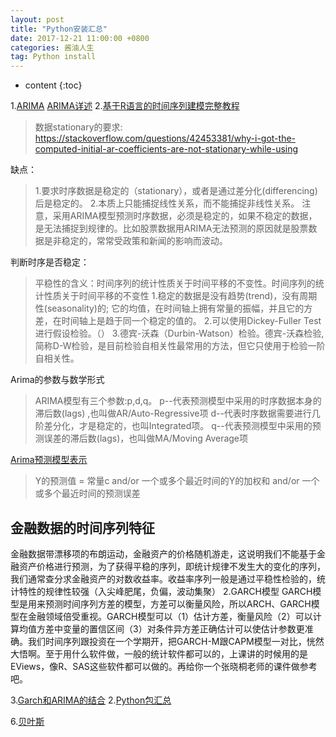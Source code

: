 ```yaml
---
layout: post
title: "Python安装汇总"
date: 2017-12-21 11:00:00 +0800 
categories: 酱油人生
tag: Python install
---
```

* content
{:toc}

1.[ARIMA](http://blog.csdn.net/u010414589/article/details/49622625)
[ARIMA详述](https://www.cnblogs.com/foley/p/5582358.html)
2.[基于R语言的时间序列建模完整教程](https://www.analyticsvidhya.com/blog/2015/12/complete-tutorial-time-series-modeling/)


> 数据stationary的要求: https://stackoverflow.com/questions/42453381/why-i-got-the-computed-initial-ar-coefficients-are-not-stationary-while-using

缺点：
> 1.要求时序数据是稳定的（stationary），或者是通过差分化(differencing)后是稳定的。
> 2.本质上只能捕捉线性关系，而不能捕捉非线性关系。
注意，采用ARIMA模型预测时序数据，必须是稳定的，如果不稳定的数据，是无法捕捉到规律的。比如股票数据用ARIMA无法预测的原因就是股票数据是非稳定的，常常受政策和新闻的影响而波动。

判断时序是否稳定：
> 平稳性的含义：时间序列的统计性质关于时间平移的不变性。时间序列的统计性质关于时间平移的不变性
> 1.稳定的数据是没有趋势(trend)，没有周期性(seasonality)的; 它的均值，在时间轴上拥有常量的振幅，并且它的方差，在时间轴上是趋于同一个稳定的值的。
> 2.可以使用Dickey-Fuller Test进行假设检验。（）
> 3.德宾-沃森（Durbin-Watson）检验。德宾-沃森检验,简称D-W检验，是目前检验自相关性最常用的方法，但它只使用于检验一阶自相关性。

Arima的参数与数学形式
> ARIMA模型有三个参数:p,d,q。
> p--代表预测模型中采用的时序数据本身的滞后数(lags) ,也叫做AR/Auto-Regressive项
> d--代表时序数据需要进行几阶差分化，才是稳定的，也叫Integrated项。
> q--代表预测模型中采用的预测误差的滞后数(lags)，也叫做MA/Moving Average项

[Arima预测模型表示](https://www.cnblogs.com/bradleon/p/6827109.html)
> Y的预测值 = 常量c and/or 一个或多个最近时间的Y的加权和 and/or 一个或多个最近时间的预测误差
## 金融数据的时间序列特征
金融数据带漂移项的布朗运动，金融资产的价格随机游走，这说明我们不能基于金融资产价格进行预测，为了获得平稳的序列，即统计规律不发生大的变化的序列，我们通常查分求金融资产的对数收益率。收益率序列一般是通过平稳性检验的，统计特性的规律性较强（入尖峰肥尾，负偏，波动集聚）
2.GARCH模型
GARCH模型是用来预测时间序列方差的模型，方差可以衡量风险，所以ARCH、GARCH模型在金融领域倍受重视。GARCH模型可以（1）估计方差，衡量风险（2）可以计算均值方差中变量的置信区间（3）对条件异方差正确估计可以使估计参数更准确。我们时间序列跟投资在一个学期开，把GARCH-M跟CAPM模型一对比，恍然大悟啊。至于用什么软件做，一般的统计软件都可以的，上课讲的时候用的是EViews，像R、SAS这些软件都可以做的。再给你一个张晓桐老师的课件做参考吧。

3.[Garch和ARIMA的结合](http://www.dataguru.cn/thread-477226-1-1.html)
2.[Python包汇总](https://www.cnblogs.com/SandyKid/p/6142610.html)

6.[贝叶斯](http://www.statsmodels.org/stable/genindex.html)